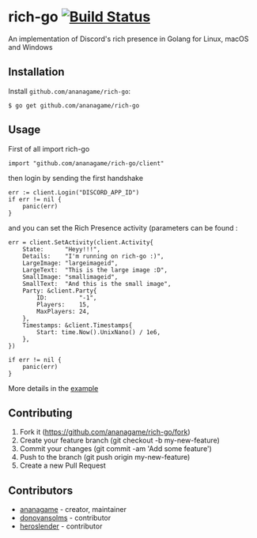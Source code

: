 # rich-go [![Build Status](https://travis-ci.org/ananagame/rich-go.svg?branch=master)](https://travis-ci.org/ananagame/rich-go)

An implementation of Discord's rich presence in Golang for Linux, macOS and Windows

## Installation

Install `github.com/ananagame/rich-go`:

```
$ go get github.com/ananagame/rich-go
```

## Usage

First of all import rich-go
```golang
import "github.com/ananagame/rich-go/client"
```

then login by sending the first handshake
```golang
err := client.Login("DISCORD_APP_ID")
if err != nil {
	panic(err)
}
```

and you can set the Rich Presence activity (parameters can be found :
```golang
err = client.SetActivity(client.Activity{
	State:      "Heyy!!!",
	Details:    "I'm running on rich-go :)",
	LargeImage: "largeimageid",
	LargeText:  "This is the large image :D",
	SmallImage: "smallimageid",
	SmallText:  "And this is the small image",
	Party: &client.Party{
		ID:         "-1",
		Players:    15,
		MaxPlayers: 24,
	},
	Timestamps: &client.Timestamps{
		Start: time.Now().UnixNano() / 1e6,
	},
})

if err != nil {
	panic(err)
}
```

More details in the [example](https://github.com/ananagame/rich-go/blob/master/example/main.go)

## Contributing

1. Fork it (https://github.com/ananagame/rich-go/fork)
2. Create your feature branch (git checkout -b my-new-feature)
3. Commit your changes (git commit -am 'Add some feature')
4. Push to the branch (git push origin my-new-feature)
5. Create a new Pull Request

## Contributors

- [ananagame](https://github.com/ananagame) - creator, maintainer
- [donovansolms](https://github.com/donovansolms) - contributor
- [heroslender](https://github.com/heroslender) - contributor
